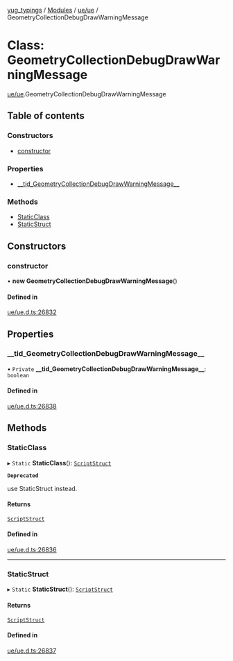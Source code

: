 [yug_typings](../README.md) / [Modules](../modules.md) / [ue/ue](../modules/ue_ue.md) / GeometryCollectionDebugDrawWarningMessage

# Class: GeometryCollectionDebugDrawWarningMessage

[ue/ue](../modules/ue_ue.md).GeometryCollectionDebugDrawWarningMessage

## Table of contents

### Constructors

- [constructor](ue_ue.GeometryCollectionDebugDrawWarningMessage.md#constructor)

### Properties

- [\_\_tid\_GeometryCollectionDebugDrawWarningMessage\_\_](ue_ue.GeometryCollectionDebugDrawWarningMessage.md#__tid_geometrycollectiondebugdrawwarningmessage__)

### Methods

- [StaticClass](ue_ue.GeometryCollectionDebugDrawWarningMessage.md#staticclass)
- [StaticStruct](ue_ue.GeometryCollectionDebugDrawWarningMessage.md#staticstruct)

## Constructors

### constructor

• **new GeometryCollectionDebugDrawWarningMessage**()

#### Defined in

[ue/ue.d.ts:26832](https://github.com/YugMetaverse/yug_typings/blob/25cad34/ue/ue.d.ts#L26832)

## Properties

### \_\_tid\_GeometryCollectionDebugDrawWarningMessage\_\_

• `Private` **\_\_tid\_GeometryCollectionDebugDrawWarningMessage\_\_**: `boolean`

#### Defined in

[ue/ue.d.ts:26838](https://github.com/YugMetaverse/yug_typings/blob/25cad34/ue/ue.d.ts#L26838)

## Methods

### StaticClass

▸ `Static` **StaticClass**(): [`ScriptStruct`](ue_ue.ScriptStruct.md)

**`Deprecated`**

use StaticStruct instead.

#### Returns

[`ScriptStruct`](ue_ue.ScriptStruct.md)

#### Defined in

[ue/ue.d.ts:26836](https://github.com/YugMetaverse/yug_typings/blob/25cad34/ue/ue.d.ts#L26836)

___

### StaticStruct

▸ `Static` **StaticStruct**(): [`ScriptStruct`](ue_ue.ScriptStruct.md)

#### Returns

[`ScriptStruct`](ue_ue.ScriptStruct.md)

#### Defined in

[ue/ue.d.ts:26837](https://github.com/YugMetaverse/yug_typings/blob/25cad34/ue/ue.d.ts#L26837)
